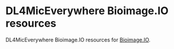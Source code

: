 # DL4MicEverywhere Bioimage.IO resources
DL4MicEverywhere Bioimage.IO resources for [Bioimage.IO](https://bioimage.io/).
